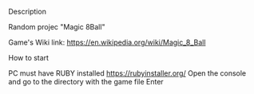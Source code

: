 Description

Random projec "Magic 8Ball"

Game's Wiki link: https://en.wikipedia.org/wiki/Magic_8_Ball

How to start

PC must have RUBY installed https://rubyinstaller.org/
Open the console and go to the directory with the game file
Enter
